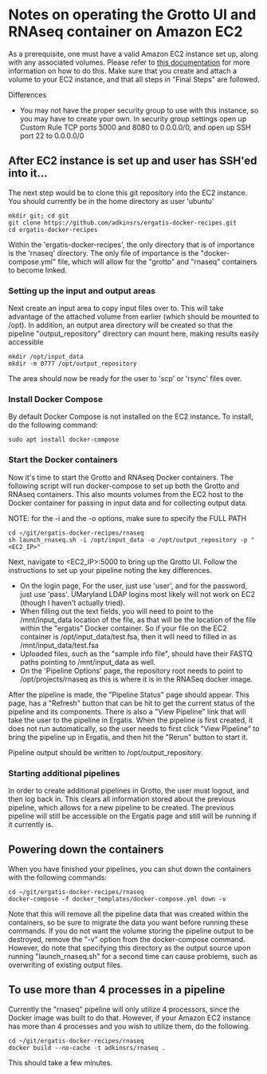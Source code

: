 # Notes on operating the Grotto UI and RNAseq container on Amazon EC2

As a prerequisite, one must have a valid Amazon EC2 instance set up, along with any associated volumes.  Please refer to [this documentation](https://github.com/IGS/Chiron/blob/master/docs/amazon_aws_setup.md) for more information on how to do this.  Make sure that you create and attach a volume to your EC2 instance, and that all steps in "Final Steps" are followed.

Differences
* You may not have the proper security group to use with this instance, so you may have to create your own.  In security group settings open up Custom Rule TCP ports 5000 and 8080 to 0.0.0.0/0, and open up SSH port 22 to 0.0.0.0/0

## After EC2 instance is set up and user has SSH'ed into it...

The next step would be to clone this git repository into the EC2 instance.  You should currently be in the home directory as user 'ubuntu'

```
mkdir git; cd git
git clone https://github.com/adkinsrs/ergatis-docker-recipes.git
cd ergatis-docker-recipes
```

Within the 'ergatis-docker-recipes', the only directory that is of importance is the 'rnaseq' directory.  The only file of importance is the "docker-compose.yml" file, which will allow for the "grotto" and "rnaseq" containers to become linked.

### Setting up the input and output areas
Next create an input area to copy input files over to. This will take advantage of the attached volume from earlier (which should be mounted to /opt).  In addition, an output area directory will be created so that the pipeline "output_repository" directory can mount here, making results easily accessible

```
mkdir /opt/input_data
mkdir -m 0777 /opt/output_repository
```

The area should now be ready for the user to 'scp' or 'rsync' files over.

### Install Docker Compose

By default Docker Compose is not installed on the EC2 instance.  To install, do the following command:
```
sudo apt install docker-compose
```

### Start the Docker containers

Now it's time to start the Grotto and RNAseq Docker containers.  The following script will run docker-compose to set up both the Grotto and RNAseq containers.  This also mounts volumes from the EC2 host to the Docker container for passing in input data and for collecting output data.

NOTE: for the -i and the -o options, make sure to specify the FULL PATH

```
cd ~/git/ergatis-docker-recipes/rnaseq
sh launch_rnaseq.sh -i /opt/input_data -o /opt/output_repository -p "<EC2_IP>"
```

Next, navigate to <EC2_IP>:5000 to bring up the Grotto UI.  Follow the instructions to set up your pipeline noting the key differences.
* On the login page, For the user, just use 'user', and for the password, just use 'pass'.  UMaryland LDAP logins most likely will not work on EC2 (though I haven't actually tried).
* When filling out the text fields, you will need to point to the /mnt/input_data location of the file, as that will be the location of the file within the "ergatis" Docker container.  So if your file on the EC2 container is /opt/input_data/test.fsa, then it will need to filled in as /mnt/input_data/test.fsa
* Uploaded files, such as the "sample info file", should have their FASTQ paths pointing to /mnt/input_data as well.
* On the 'Pipeline Options' page, the repository root needs to point to /opt/projects/rnaseq as this is where it is in the RNASeq docker image.

After the pipeline is made, the "Pipeline Status" page should appear.  This page, has a "Refresh" button that can be hit to get the current status of the pipeline and its components.  There is also a "View Pipeline" link that will take the user to the pipeline in Ergatis.  When the pipeline is first created, it does not run automatically, so the user needs to first click "View Pipeline" to bring the pipeline up in Ergatis, and then hit the "Rerun" button to start it.

Pipeline output should be written to /opt/output_repository.

### Starting additional pipelines

In order to create additional pipelines in Grotto, the user must logout, and then log back in.  This clears all information stored about the previous pipeline, which allows for a new pipeline to be created.  The previous pipeline will still be accessible on the Ergatis page and still will be running if it currently is.

## Powering down the containers

When you have finished your pipelines, you can shut down the containers with the following commands:

```
cd ~/git/ergatis-docker-recipes/rnaseq
docker-compose -f docker_templates/docker-compose.yml down -v
```

Note that this will remove all the pipeline data that was created within the containers, so be sure to migrate the data you want before running these commands.  If you do not want the volume storing the pipeline output to be destroyed, remove the "-v" option from the docker-compose command.  However, do note that specifying this directory as the output source upon running "launch_rnaseq.sh" for a second time can cause problems, such as overwriting of existing output files.

## To use more than 4 processes in a pipeline

Currently the "rnaseq" pipeline will only utilize 4 processors, since the Docker image was built to do that.  However, if your Amazon EC2 instance has more than 4 processes and you wish to utilize them, do the following.

```
cd ~/git/ergatis-docker-recipes/rnaseq
docker build --no-cache -t adkinsrs/rnaseq .
```

This should take a few minutes.

